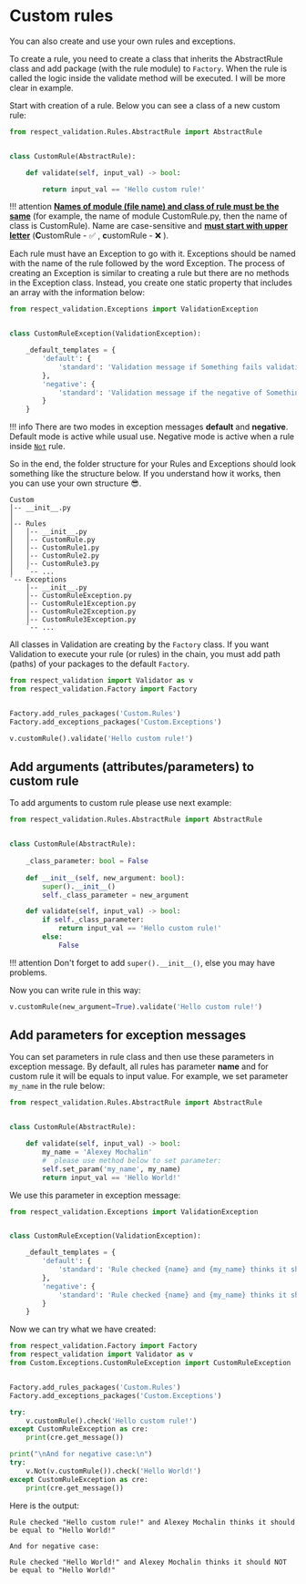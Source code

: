 # Custom rules

You can also create and use your own rules and exceptions.

To create a rule, you need to create a class that inherits the AbstractRule class
and add package (with the rule module) to `Factory`. When the rule is called the logic inside the
validate method will be executed. I will be more clear in example.

Start with creation of a rule. Below you can see a class of a new custom rule:

```python
from respect_validation.Rules.AbstractRule import AbstractRule


class CustomRule(AbstractRule):

    def validate(self, input_val) -> bool:

        return input_val == 'Hello custom rule!'
```
!!! attention
    <ins><b>Names of module (file name) and class of rule must be the same</b></ins> 
    (for example, the name of module CustomRule.py, then the name of class is CustomRule). 
    Name are case-sensitive and <ins><b>must start with upper letter</b></ins> 
    (<b>C</b>ustomRule - ✅ , <b>c</b>ustomRule - ❌ ).

Each rule must have an Exception to go with it. Exceptions should be named
with the name of the rule followed by the word Exception. The process of creating
an Exception is similar to creating a rule but there are no methods in the
Exception class. Instead, you create one static property that includes an
array with the information below:

```python
from respect_validation.Exceptions import ValidationException


class CustomRuleException(ValidationException):

    _default_templates = {
        'default': {
            'standard': 'Validation message if Something fails validation.'
        },
        'negative': {
            'standard': 'Validation message if the negative of Something is called and fails validation.'
        }
    }
```

!!! info
    There are two modes in exception messages **default** and **negative**. Default mode is active while 
    usual use. Negative mode is active when a rule inside [`Not`](rules/Not.md) rule.

So in the end, the folder structure for your Rules and Exceptions should look
something like the structure below. If you understand how it works, then you can use your own structure 😎.

```
Custom
│-- __init__.py
│
│-- Rules
│   │-- __init__.py
│   │-- CustomRule.py
│   │-- CustomRule1.py
│   │-- CustomRule2.py
│   │-- CustomRule3.py
│   `-- ...
`-- Exceptions
    │-- __init__.py
    │-- CustomRuleException.py
    │-- CustomRule1Exception.py
    │-- CustomRule2Exception.py
    │-- CustomRule3Exception.py
    `-- ...
```

All classes in Validation are creating by the `Factory` class. If you want
Validation to execute your rule (or rules) in the chain, you must add path (paths) of your packages to the
default `Factory`.

```python
from respect_validation import Validator as v
from respect_validation.Factory import Factory


Factory.add_rules_packages('Custom.Rules')
Factory.add_exceptions_packages('Custom.Exceptions')

v.customRule().validate('Hello custom rule!')
```

## Add arguments (attributes/parameters) to custom rule

To add arguments to custom rule please use next example:

```python
from respect_validation.Rules.AbstractRule import AbstractRule


class CustomRule(AbstractRule):
    
    _class_parameter: bool = False
    
    def __init__(self, new_argument: bool):
        super().__init__()
        self._class_parameter = new_argument

    def validate(self, input_val) -> bool:
        if self._class_parameter:
            return input_val == 'Hello custom rule!'
        else:
            False
```
!!! attention
    Don't forget to add `super().__init__()`, else you may have problems.

Now you can write rule in this way:
```python
v.customRule(new_argument=True).validate('Hello custom rule!')
```

## Add parameters for exception messages

You can set parameters in rule class and then use these parameters in exception message. By default, all rules 
has parameter __name__ and for custom rule it will be equals to input value. For example, we set parameter `my_name` 
in the rule below:
```python
from respect_validation.Rules.AbstractRule import AbstractRule


class CustomRule(AbstractRule):

    def validate(self, input_val) -> bool:
        my_name = 'Alexey Mochalin'
        #  please use method below to set parameter:
        self.set_param('my_name', my_name)
        return input_val == 'Hello World!'
```

We use this parameter in exception message:

```python
from respect_validation.Exceptions import ValidationException


class CustomRuleException(ValidationException):

    _default_templates = {
        'default': {
            'standard': 'Rule checked {name} and {my_name} thinks it should be equal to "Hello World!"'
        },
        'negative': {
            'standard': 'Rule checked {name} and {my_name} thinks it should NOT be equal to "Hello World!"'
        }
    }
```

Now we can try what we have created:

```python
from respect_validation.Factory import Factory
from respect_validation import Validator as v
from Custom.Exceptions.CustomRuleException import CustomRuleException


Factory.add_rules_packages('Custom.Rules')
Factory.add_exceptions_packages('Custom.Exceptions')

try:
    v.customRule().check('Hello custom rule!')
except CustomRuleException as cre:
    print(cre.get_message())

print("\nAnd for negative case:\n")
try:
    v.Not(v.customRule()).check('Hello World!')
except CustomRuleException as cre:
    print(cre.get_message())
```

Here is the output:

```
Rule checked "Hello custom rule!" and Alexey Mochalin thinks it should be equal to "Hello World!"

And for negative case:

Rule checked "Hello World!" and Alexey Mochalin thinks it should NOT be equal to "Hello World!"
```